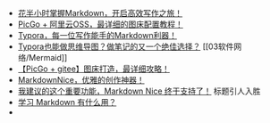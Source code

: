 










-  [花半小时掌握Markdown，开启高效写作之旅！](https://mp.weixin.qq.com/s/beT02sQI5cylnljM3TxsGQ)
- [PicGo + 阿里云OSS，最详细的图床配置教程！](https://mp.weixin.qq.com/s?__biz=MzAxNzgyMDg0MQ==&mid=2650465902&idx=1&sn=50c39a2043888f865ab0fd20466540be&chksm=83d1fba8b4a672be53010644f7c1d93406e1a9338c9e7360c82387d98b6ede25cb56b0b4aaee&scene=178&cur_album_id=1363955324344172545#rd)
- [Typora，每一位写作能手的Markdown利器！](https://mp.weixin.qq.com/s?__biz=MzAxNzgyMDg0MQ==&mid=2650455988&idx=1&sn=b57da8abb70809c49afb4557bc84c627&chksm=83d1a272b4a62b64479be9b6ee0e7cee7fc98487a340ab62d043efba183bd30d887ca6618d5f&scene=178&cur_album_id=1363955324344172545#rd)
- [Typora也能做思维导图？做笔记的又一个绝佳选择？](https://mp.weixin.qq.com/s/OSE4woQvzEM6QtLLOjvIxg) [[03软件网络/Mermaid]]
- [【PicGo + gitee】图床打造，最详细攻略！](https://mp.weixin.qq.com/s/_T5NX_qOgqaIu3atiemUmg)
- [MarkdownNice，优雅的创作神器！](https://mp.weixin.qq.com/s/czR9hcRuX3WfHiEE4yGfcg)
- [我建议的这个重要功能，Markdown Nice 终于支持了！](https://mp.weixin.qq.com/s/AXcmdbOkoar38L1ilDx6mQ) 标题引人入胜
- [学习 Markdown 有什么用？](https://mp.weixin.qq.com/s/gvgsFM2nzu2EFC6T-ZKB8g)
- 
